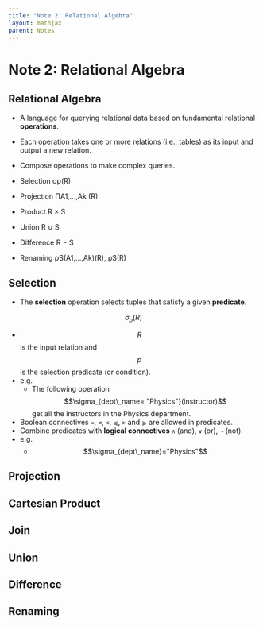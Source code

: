 ```yaml
---
title: "Note 2: Relational Algebra"
layout: mathjax
parent: Notes
---
```


# Note 2: Relational Algebra

## Relational Algebra

- A language for querying relational data based on fundamental relational **operations**.
- Each operation takes one or more relations (i.e., tables) as its input and output a new relation.
- Compose operations to make complex queries.

- Selection σp(R)
- Projection ΠA1,...,Ak (R)
- Product R × S
- Union R ∪ S
- Difference R − S
- Renaming ρS(A1,...,Ak)(R), ρS(R)

## Selection

- The **selection** operation selects tuples that satisfy a given **predicate**.

$$
\sigma_{p}(R)
$$

- $$R$$ is the input relation and $$p$$ is the selection predicate (or condition).
- e.g.
	- The following operation $$\sigma_{dept\_name=
	"Physics"}(instructor)$$ get all the instructors in the Physics department.
- Boolean connectives `=`, `≠`, `<`, `⩽`, `>` and `⩾` are allowed in predicates.
- Combine predicates with **logical connectives** `∧` (and), `∨` (or), `¬` (not).
- e.g.
	- $$\sigma_{dept\_name}="Physics"$$

## Projection

## Cartesian Product

## Join

## Union

## Difference

## Renaming



